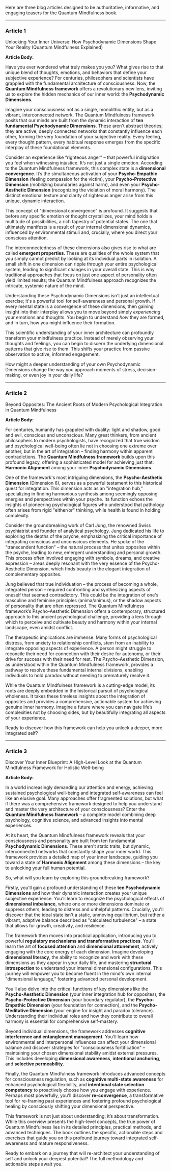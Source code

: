 Here are three blog articles designed to be authoritative, informative, and engaging teasers for the Quantum Mindfulness book.

---

### Article 1

 Unlocking Your Inner Universe: How Psychodynamic Dimensions Shape Your Reality (Quantum Mindfulness Explained)

**Article Body:**

Have you ever wondered what truly makes you *you*? What gives rise to that unique blend of thoughts, emotions, and behaviors that define your subjective experience? For centuries, philosophers and scientists have grappled with the fundamental architecture of consciousness. Now, the **Quantum Mindfulness framework** offers a revolutionary new lens, inviting us to explore the hidden mechanics of our inner world: the **Psychodynamic Dimensions**.

Imagine your consciousness not as a single, monolithic entity, but as a vibrant, interconnected network. The Quantum Mindfulness framework posits that our minds are built from the dynamic interaction of **ten fundamental Psychodynamic Dimensions**. These aren't abstract theories; they are active, deeply connected networks that constantly influence each other, forming the very foundation of your subjective reality. Every feeling, every thought pattern, every habitual response emerges from the specific interplay of these foundational elements.

Consider an experience like “righteous anger” – that powerful indignation you feel when witnessing injustice. It’s not just a single emotion. According to the Quantum Mindfulness framework, this complex state is a **dimensional convergence**. It’s the simultaneous activation of your **Psycho-Empathic Dimension** (feeling compassion for the victim), your **Psycho-Protective Dimension** (mobilizing boundaries against harm), and even your **Psycho-Aesthetic Dimension** (recognizing the violation of moral harmony). The distinct emotional texture and clarity of righteous anger arise from this unique, dynamic interaction.

This concept of "dimensional convergence" is profound. It suggests that before any specific emotion or thought crystallizes, your mind holds a multitude of possibilities, a rich tapestry of potential states. The one that ultimately manifests is a result of your internal dimensional dynamics, influenced by environmental stimuli and, crucially, where you direct your conscious attention.

The interconnectedness of these dimensions also gives rise to what are called **emergent properties**. These are qualities of the whole system that you simply cannot predict by looking at its individual parts in isolation. A small shift in one dimension can ripple through your entire psychological system, leading to significant changes in your overall state. This is why traditional approaches that focus on just one aspect of personality often yield limited results; the Quantum Mindfulness approach recognizes the intricate, systemic nature of the mind.

Understanding these Psychodynamic Dimensions isn't just an intellectual exercise; it's a powerful tool for self-awareness and personal growth. If every mental state is a convergence of these dimensions, then gaining insight into their interplay allows you to move beyond simply *experiencing* your emotions and thoughts. You begin to understand *how* they are formed, and in turn, how you might influence their formation.

This scientific understanding of your inner architecture can profoundly transform your mindfulness practice. Instead of merely observing your thoughts and feelings, you can begin to discern the underlying dimensional patterns that give rise to them. This shifts your practice from passive observation to active, informed engagement.

How might a deeper understanding of your own Psychodynamic Dimensions change the way you approach moments of stress, decision-making, or even joy in your daily life?

---

### Article 2

 Beyond Opposites: The Ancient Roots of Modern Psychological Integration in Quantum Mindfulness

**Article Body:**

For centuries, humanity has grappled with duality: light and shadow, good and evil, conscious and unconscious. Many great thinkers, from ancient philosophers to modern psychologists, have recognized that true wisdom and psychological well-being often lie not in choosing one extreme over another, but in the art of integration – finding harmony within apparent contradictions. The **Quantum Mindfulness framework** builds upon this profound legacy, offering a sophisticated model for achieving just that: **Harmonic Alignment** among your inner **Psychodynamic Dimensions**.

One of the framework's most intriguing dimensions, the **Psycho-Aesthetic Dimension** (Dimension 6), serves as a powerful testament to this historical quest for integration. This dimension acts as an "integration hub," specializing in finding harmonious synthesis among seemingly opposing energies and perspectives within your psyche. Its function echoes the insights of pioneering psychological figures who understood that pathology often arises from rigid "either/or" thinking, while health is found in holding complexity.

Consider the groundbreaking work of Carl Jung, the renowned Swiss psychiatrist and founder of analytical psychology. Jung dedicated his life to exploring the depths of the psyche, emphasizing the critical importance of integrating conscious and unconscious elements. He spoke of the "transcendent function" – the natural process that unites opposites within the psyche, leading to new, emergent understanding and personal growth. This process often involved engaging with symbols, dreams, and creative expression – areas deeply resonant with the very essence of the Psycho-Aesthetic Dimension, which finds beauty in the elegant integration of complementary opposites.

Jung believed that true individuation – the process of becoming a whole, integrated person – required confronting and synthesizing aspects of oneself that seemed contradictory. This could be the integration of one's masculine and feminine principles (anima/animus), or the shadow aspects of personality that are often repressed. The Quantum Mindfulness framework’s Psycho-Aesthetic Dimension offers a contemporary, structured approach to this ancient psychological challenge, providing a lens through which to perceive and cultivate beauty and harmony within your internal landscape, even amidst conflict.

The therapeutic implications are immense. Many forms of psychological distress, from anxiety to relationship conflicts, stem from an inability to integrate opposing aspects of experience. A person might struggle to reconcile their need for connection with their desire for autonomy, or their drive for success with their need for rest. The Psycho-Aesthetic Dimension, as understood within the Quantum Mindfulness framework, provides a pathway to resolve these fundamental internal divisions, enabling individuals to hold paradox without needing to prematurely resolve it.

While the Quantum Mindfulness framework is a cutting-edge model, its roots are deeply embedded in the historical pursuit of psychological wholeness. It takes these timeless insights about the integration of opposites and provides a comprehensive, actionable system for achieving genuine inner harmony. Imagine a future where you can navigate life’s complexities not by choosing sides, but by beautifully integrating all aspects of your experience.

Ready to discover how this framework can help you unlock a deeper, more integrated self?

---

### Article 3

 Discover Your Inner Blueprint: A High-Level Look at the Quantum Mindfulness Framework for Holistic Well-being

**Article Body:**

In a world increasingly demanding our attention and energy, achieving sustained psychological well-being and integrated self-awareness can feel like an elusive goal. Many approaches offer fragmented solutions, but what if there was a comprehensive framework designed to help you understand and master the very architecture of your consciousness? Enter the **Quantum Mindfulness framework** – a complete model combining deep psychology, cognitive science, and advanced insights into mental experiences.

At its heart, the Quantum Mindfulness framework reveals that your consciousness and personality are built from ten fundamental **Psychodynamic Dimensions**. These aren't static traits, but dynamic, interconnected networks that constantly shape your inner world. This framework provides a detailed map of your inner landscape, guiding you toward a state of **Harmonic Alignment** among these dimensions – the key to unlocking your full human potential.

So, what will you learn by exploring this groundbreaking framework?

Firstly, you'll gain a profound understanding of these **ten Psychodynamic Dimensions** and how their dynamic interaction creates your unique subjective experience. You'll learn to recognize the psychological effects of **dimensional imbalance**, where one or more dimensions dominate or suppress others, leading to distress and unhelpful patterns. Crucially, you'll discover that the ideal state isn't a static, unmoving equilibrium, but rather a vibrant, adaptive balance described as "calculated turbulence" – a state that allows for growth, creativity, and resilience.

The framework then moves into practical application, introducing you to powerful **regulatory mechanisms and transformative practices**. You'll learn the art of **focused attention** and **dimensional attunement**, actively engaging with the core energy of each dimension. Imagine developing **dimensional literacy**, the ability to recognize and work with these dimensions as they appear in your daily life, and mastering **structural introspection** to understand your internal dimensional configurations. This journey will empower you to become fluent in the mind's own internal "dimensional language," fostering advanced personal development.

You’ll also delve into the critical functions of key dimensions like the **Psycho-Aesthetic Dimension** (your inner integration hub for opposites), the **Psycho-Protective Dimension** (your boundary regulator), the **Psycho-Empathic Dimension** (your foundation for connection), and the **Psycho-Meditative Dimension** (your engine for insight and paradox tolerance). Understanding their individual roles and how they contribute to overall harmony is essential for comprehensive self-mastery.

Beyond individual dimensions, the framework addresses **cognitive interference and entanglement management**. You'll learn how environmental and interpersonal influences can affect your dimensional balance and discover strategies for "consciousness fortification" – maintaining your chosen dimensional stability amidst external pressures. This includes developing **dimensional awareness**, **intentional anchoring**, and **selective permeability**.

Finally, the Quantum Mindfulness framework introduces advanced concepts for consciousness regulation, such as **cognitive multi-state awareness** for enhanced psychological flexibility, and **intentional state selection competency** to proactively choose how you engage with experience. Perhaps most powerfully, you'll discover **re-convergence**, a transformative tool for re-framing past experiences and fostering profound psychological healing by consciously shifting your dimensional perspective.

This framework is not just about understanding; it’s about transformation. While this overview presents the high-level concepts, the true power of Quantum Mindfulness lies in its detailed principles, practical methods, and advanced techniques. The book outlines the specific, actionable steps and exercises that guide you on this profound journey toward integrated self-awareness and mature responsiveness.

Ready to embark on a journey that will re-architect your understanding of self and unlock your deepest potential? The full methodology and actionable steps await you.